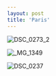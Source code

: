 ```yaml
---
layout: post
title: 'Paris'
---
```


![DSC_0273_2](https://github.com/kathybeyer/kathybeyer.github.io/assets/121460653/3397419e-804c-4e3f-a78d-fb77eea4f720)

![_MG_1349](https://github.com/kathybeyer/kathybeyer.github.io/assets/121460653/4f320327-7208-4bbb-8662-8619867e2113)

![DSC_0237](https://github.com/kathybeyer/kathybeyer.github.io/assets/121460653/063bfacb-d396-4150-9fa3-f61a6b5b1509)

